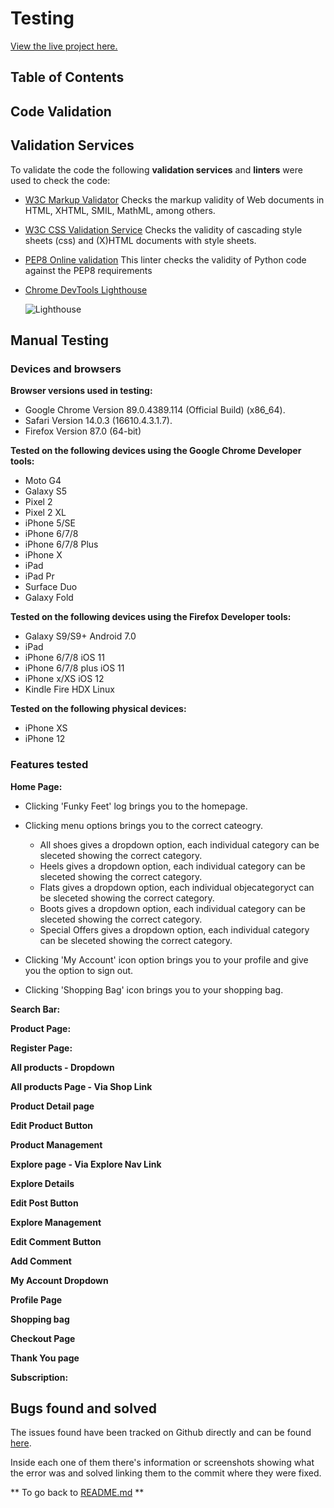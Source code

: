 # Testing

[View the live project here.](https://funky-feet.herokuapp.com/)


## Table of Contents



## Code Validation

## Validation Services

To validate the code the following **validation services** and **linters** were used to check the code:

* [W3C Markup Validator]()
    Checks the markup validity of Web documents in HTML, XHTML, SMIL, MathML, among others.

* [W3C CSS Validation Service]()
    Checks the validity of cascading style sheets (css) and (X)HTML documents with style sheets.

* [PEP8 Online validation]()
    This linter checks the validity of Python code against the PEP8 requirements

* [Chrome DevTools Lighthouse]()


    ![Lighthouse]()



## Manual Testing

### Devices and browsers

**Browser versions used in testing:**

* Google Chrome Version 89.0.4389.114 (Official Build) (x86_64).
* Safari Version 14.0.3 (16610.4.3.1.7).
* Firefox Version 87.0 (64-bit)

**Tested on the following devices using the Google Chrome Developer tools:**

* Moto G4
* Galaxy S5
* Pixel 2
* Pixel 2 XL
* iPhone 5/SE
* iPhone 6/7/8
* iPhone 6/7/8 Plus
* iPhone X
* iPad
* iPad Pr
* Surface Duo
* Galaxy Fold

**Tested on the following devices using the Firefox Developer tools:**

* Galaxy S9/S9+ Android 7.0
* iPad
* iPhone 6/7/8 iOS 11
* iPhone 6/7/8 plus iOS 11
* iPhone x/XS iOS 12
* Kindle Fire HDX Linux

**Tested on the following physical devices:**

* iPhone XS
* iPhone 12


### Features tested

**Home Page:**
 * Clicking 'Funky Feet' log brings you to the homepage. 
 * Clicking menu options brings you to the correct cateogry. 
    - All shoes gives a dropdown option, each individual category can be sleceted showing the correct category.
    - Heels gives a dropdown option, each individual category can be sleceted showing the correct category.
    - Flats gives a dropdown option, each individual objecategoryct can be sleceted showing the correct category.
    - Boots gives a dropdown option, each individual category can be sleceted showing the correct category.
    - Special Offers gives a dropdown option, each individual category can be sleceted showing the correct category.

 * Clicking 'My Account' icon option brings you to your profile and give you the option to sign out.
  * Clicking 'Shopping Bag' icon brings you to your shopping bag.

**Search Bar:** 

**Product Page:** 


**Register Page:** 


**All products - Dropdown** 


**All products Page - Via Shop Link** 

**Product Detail page** 


**Edit Product Button** 


**Product Management** 


**Explore page - Via Explore Nav Link** 

**Explore Details** 


**Edit Post Button** 


**Explore Management** 


**Edit Comment Button** 


**Add Comment** 


**My Account Dropdown** 


**Profile Page** 


**Shopping bag** 


**Checkout Page** 


**Thank You page** 



**Subscription:** 


## Bugs found and solved

The issues found have been tracked on Github directly and can be found [here](https://github.com/CarolinaCobo/styx/issues?q=is%3Aissue+is%3Aclosed).

Inside each one of them there's information or screenshots showing what the error was and solved linking them to the commit where they were fixed. 


** To go back to [README.md](./README.md) **